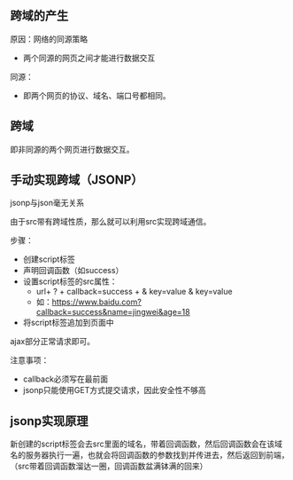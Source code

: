 

## 跨域的产生

原因：网络的同源策略

- 两个同源的网页之间才能进行数据交互

同源：

- 即两个网页的协议、域名、端口号都相同。

## 跨域

即非同源的两个网页进行数据交互。

## 手动实现跨域（JSONP）

jsonp与json毫无关系

由于src带有跨域性质，那么就可以利用src实现跨域通信。

步骤：

- 创建script标签
- 声明回调函数（如success）
- 设置script标签的src属性：
  - url+ ? + callback=success + & key=value  & key=value
  - 如：https://www.baidu.com?callback=success&name=jingwei&age=18
- 将script标签追加到页面中

ajax部分正常请求即可。

注意事项：

- callback必须写在最前面
- jsonp只能使用GET方式提交请求，因此安全性不够高



## jsonp实现原理

新创建的script标签会去src里面的域名，带着回调函数，然后回调函数会在该域名的服务器执行一遍，也就会将回调函数的参数找到并传进去，然后返回到前端，（src带着回调函数溜达一圈，回调函数盆满钵满的回来）

